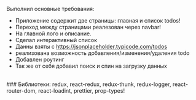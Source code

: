 Выполнил основные требования:
- Приложение содержит две страницы: главная и список todos!
- Переход между страницами реалезован через navbar!
- На главной лого и описание.
- Сделал интерактивный список
- Данны взяты с https://jsonplaceholder.typicode.com/todos
- реализована возможность добавления/изменения/удаления todo
- Добавлен роутинг
- Так же от себя добавил поиск и спин на загрузку данных
<br/>
### Библиотеки: redux, react-redux, redux-thunk, redux-logger, react-router-dom, react-loadint, prettier, prop-types!
